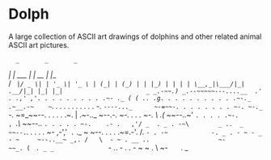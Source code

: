 # Dolph


A large collection of ASCII art drawings of dolphins and other related animal ASCII art pictures.

      _       _       _               
   __| | ___ | |_ __ | |__  
  / _` |/ _ \| | '_ \| '_ \
 | (_| | (_) | | |_) | | | |
  \__,_|\___/|_| .__/|_| |_|
               |_|                      
                                    _
                               _.-~~.)
         _.--~~~~~---....__  .' . .,'
       ,'. . . . . . . . . .~- ._ (
      ( .. .g. . . . . . . . . . .~-._
   .~__.-~    ~`. . . . . . . . . . . -.
   `----..._      ~-=~~-. . . . . . . . ~-.
             ~-._   `-._ ~=_~~--. . . . . .~.
              | .~-.._  ~--._-.    ~-. . . . ~-.
               \ .(   ~~--.._~'       `. . . . .~-.                ,
                `._\         ~~--.._    `. . . . . ~-.    .- .   ,'/
_  . _ . -~\        _ ..  _          ~~--.`_. . . . . ~-_     ,-','`  .
             ` ._           ~                ~--. . . . .~=.-'. /. `
       - . -~            -. _ . - ~ - _   - ~     ~--..__~ _,. /   \  - ~
              . __ ..                   ~-               ~~_. (  `
`. _ _               `-       ..  - .    . - ~ ~ .    \    ~-` ` `  `. _
